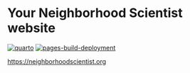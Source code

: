 # Your Neighborhood Scientist website

[![quarto](https://github.com/neighborhood-scientist/neighborhoodscientist.org/actions/workflows/quarto.yml/badge.svg)](https://github.com/neighborhood-scientist/neighborhoodscientist.org/actions/workflows/quarto.yml)
[![pages-build-deployment](https://github.com/neighborhood-scientist/neighborhoodscientist.org/actions/workflows/pages/pages-build-deployment/badge.svg)](https://github.com/neighborhood-scientist/neighborhoodscientist.org/actions/workflows/pages/pages-build-deployment)

<https://neighborhoodscientist.org>
